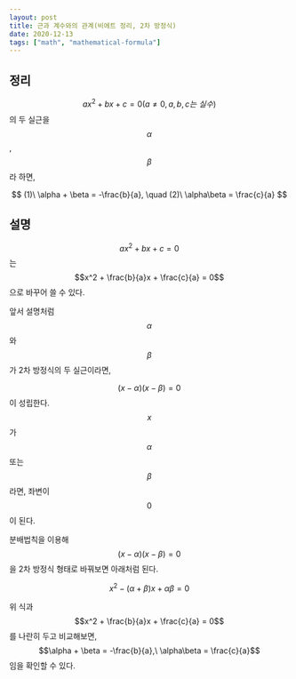 ```yaml
---
layout: post
title: 근과 계수와의 관계(비에트 정리, 2차 방정식)
date: 2020-12-13
tags: ["math", "mathematical-formula"]
---
```


## 정리

$$ax^2 + bx + c = 0 (a \ne 0, a, b, c는\ 실수)$$의 두 실근을 $$\alpha$$, $$\beta$$ 라 하면,

$$
 (1)\ \alpha + \beta = -\frac{b}{a}, \quad (2)\ \alpha\beta = \frac{c}{a}
$$

## 설명

$$ax^2 + bx + c = 0$$는 $$x^2 + \frac{b}{a}x + \frac{c}{a} = 0$$으로 바꾸어 쓸 수 있다.

앞서 설명처럼 $$\alpha$$와 $$\beta$$가 2차 방정식의 두 실근이라면,

$$(x - \alpha)(x - \beta) = 0$$이 성립한다. $$x$$가 $$\alpha$$ 또는 $$\beta$$라면, 좌변이 $$0$$이 된다.

분배법칙을 이용해 $$(x - \alpha)(x - \beta) = 0$$을 2차 방정식 형태로 바꿔보면 아래처럼 된다.

$$x^2 - (\alpha + \beta)x + \alpha\beta = 0$$

위 식과 $$x^2 + \frac{b}{a}x + \frac{c}{a} = 0$$를 나란히 두고 비교해보면, $$\alpha + \beta = -\frac{b}{a},\ \alpha\beta = \frac{c}{a}$$임을 확인할 수 있다.
